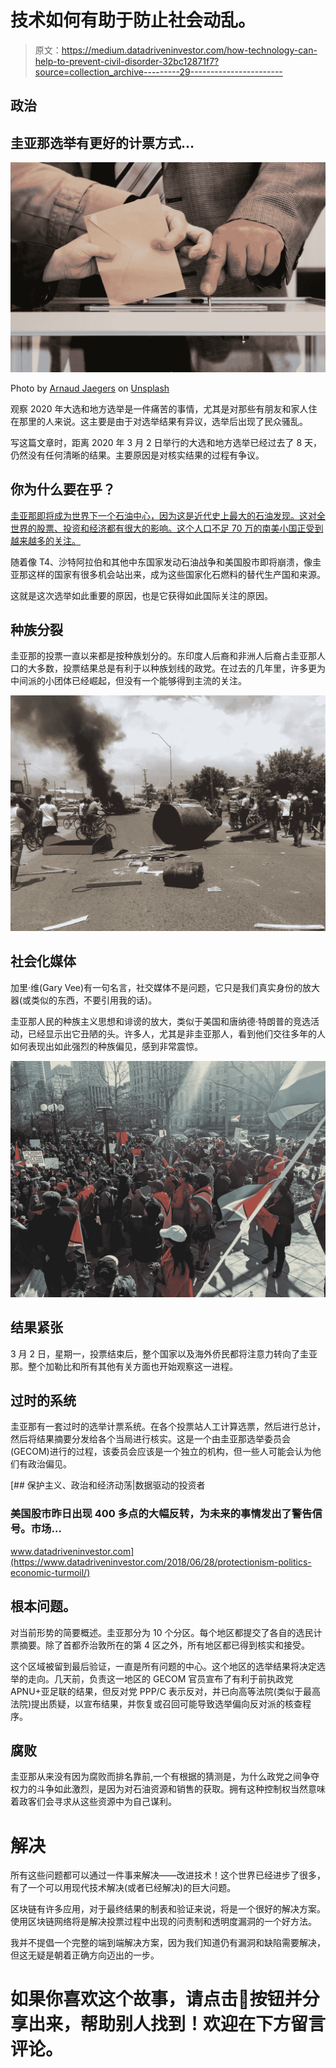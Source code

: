 # 技术如何有助于防止社会动乱。

> 原文：<https://medium.datadriveninvestor.com/how-technology-can-help-to-prevent-civil-disorder-32bc12871f7?source=collection_archive---------29----------------------->

## 政治

## 圭亚那选举有更好的计票方式…

![](img/261551884a648070a30380abea45768a.png)

Photo by [Arnaud Jaegers](https://unsplash.com/@ajaegers?utm_source=unsplash&utm_medium=referral&utm_content=creditCopyText) on [Unsplash](https://unsplash.com/s/photos/election?utm_source=unsplash&utm_medium=referral&utm_content=creditCopyText)

观察 2020 年大选和地方选举是一件痛苦的事情，尤其是对那些有朋友和家人住在那里的人来说。这主要是由于对选举结果有异议，选举后出现了民众骚乱。

写这篇文章时，距离 2020 年 3 月 2 日举行的大选和地方选举已经过去了 8 天，仍然没有任何清晰的结果。主要原因是对核实结果的过程有争议。

## 你为什么要在乎？

[圭亚那即将成为世界下一个石油中心，因为这是近代史上最大的石油发现。这对全世界的股票、投资和经济都有很大的影响。这个人口不足 70 万的南美小国正受到越来越多的关注。](https://www.forbes.com/sites/dylanbaddour/2020/01/27/massive-guyana-oil-find-continues-to-grow-with-fresh-exxon-discovery/#6ec1ba712781)

随着像 T4、沙特阿拉伯和其他中东国家发动石油战争和美国股市即将崩溃，像圭亚那这样的国家有很多机会站出来，成为这些国家化石燃料的替代生产国和来源。

这就是这次选举如此重要的原因，也是它获得如此国际关注的原因。

## **种族分裂**

圭亚那的投票一直以来都是按种族划分的。东印度人后裔和非洲人后裔占圭亚那人口的大多数，投票结果总是有利于以种族划线的政党。在过去的几年里，许多更为中间派的小团体已经崛起，但没有一个能够得到主流的关注。

![](img/2869569dde92bd195d70b829c8aa2528.png)

## 社会化媒体

加里·维(Gary Vee)有一句名言，社交媒体不是问题，它只是我们真实身份的放大器(或类似的东西，不要引用我的话)。

圭亚那人民的种族主义思想和诽谤的放大，类似于美国和唐纳德·特朗普的竞选活动，已经显示出它丑陋的头。许多人，尤其是非圭亚那人，看到他们交往多年的人如何表现出如此强烈的种族偏见，感到非常震惊。

![](img/0950aa6c155ce7cd86064c288e7ecb1f.png)

## 结果紧张

3 月 2 日，星期一，投票结束后，整个国家以及海外侨民都将注意力转向了圭亚那。整个加勒比和所有其他有关方面也开始观察这一进程。

## 过时的系统

圭亚那有一套过时的选举计票系统。在各个投票站人工计算选票，然后进行总计，然后将结果摘要分发给各个当局进行核实。这是一个由圭亚那选举委员会(GECOM)进行的过程，该委员会应该是一个独立的机构，但一些人可能会认为他们有政治偏见。

[](https://www.datadriveninvestor.com/2018/06/28/protectionism-politics-economic-turmoil/) [## 保护主义、政治和经济动荡|数据驱动的投资者

### 美国股市昨日出现 400 多点的大幅反转，为未来的事情发出了警告信号。市场…

www.datadriveninvestor.com](https://www.datadriveninvestor.com/2018/06/28/protectionism-politics-economic-turmoil/) 

## 根本问题。

对当前形势的简要概述。圭亚那分为 10 个分区。每个地区都提交了各自的选民计票摘要。除了首都乔治敦所在的第 4 区之外，所有地区都已得到核实和接受。

这个区域被留到最后验证，一直是所有问题的中心。这个地区的选举结果将决定选举的走向。几天前，负责这一地区的 GECOM 官员宣布了有利于前执政党 APNU+亚足联的结果，但反对党 PPP/C 表示反对，并已向高等法院(类似于最高法院)提出质疑，以宣布结果，并恢复或召回可能导致选举偏向反对派的核查程序。

## 腐败

圭亚那从来没有因为腐败而排名靠前,一个有根据的猜测是，为什么政党之间争夺权力的斗争如此激烈，是因为对石油资源和销售的获取。拥有这种控制权当然意味着政客们会寻求从这些资源中为自己谋利。

# 解决

所有这些问题都可以通过一件事来解决——改进技术！这个世界已经进步了很多，有了一个可以用现代技术解决(或者已经解决)的巨大问题。

区块链有许多应用，对于最终结果的制表和验证来说，将是一个很好的解决方案。使用区块链网络将是解决投票过程中出现的问责制和透明度漏洞的一个好方法。

我并不提倡一个完整的端到端解决方案，因为我们知道仍有漏洞和缺陷需要解决，但这无疑是朝着正确方向迈出的一步。

# 如果你喜欢这个故事，请点击👏按钮并分享出来，帮助别人找到！欢迎在下方留言评论。